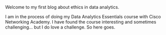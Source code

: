 Welcome to my first blog about ethics in data analytics. 

I am in the process of doing my Data Analytics Essentials course with Cisco Networking Academy. I have found the course interesting and sometimes challenging... but I do love a challenge. So here goes.

